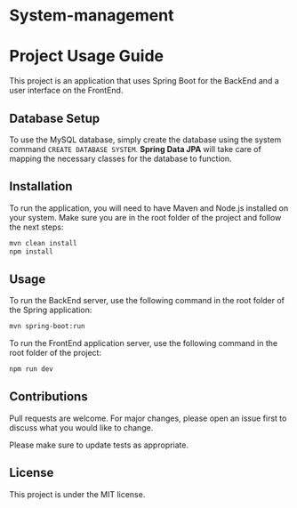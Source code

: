 # System-management

# Project Usage Guide

This project is an application that uses Spring Boot for the BackEnd and a user interface on the FrontEnd.

## Database Setup

To use the MySQL database, simply create the database using the system command `CREATE DATABASE SYSTEM`. **Spring Data JPA** will take care of mapping the necessary classes for the database to function.

## Installation

To run the application, you will need to have Maven and Node.js installed on your system. Make sure you are in the root folder of the project and follow the next steps:

```bash
mvn clean install
npm install
```

## Usage

To run the BackEnd server, use the following command in the root folder of the Spring application:

```bash
mvn spring-boot:run
```

To run the FrontEnd application server, use the following command in the root folder of the project:

```bash
npm run dev
```

## Contributions

Pull requests are welcome. For major changes, please open an issue first to discuss what you would like to change.

Please make sure to update tests as appropriate.

## License

This project is under the MIT license.
